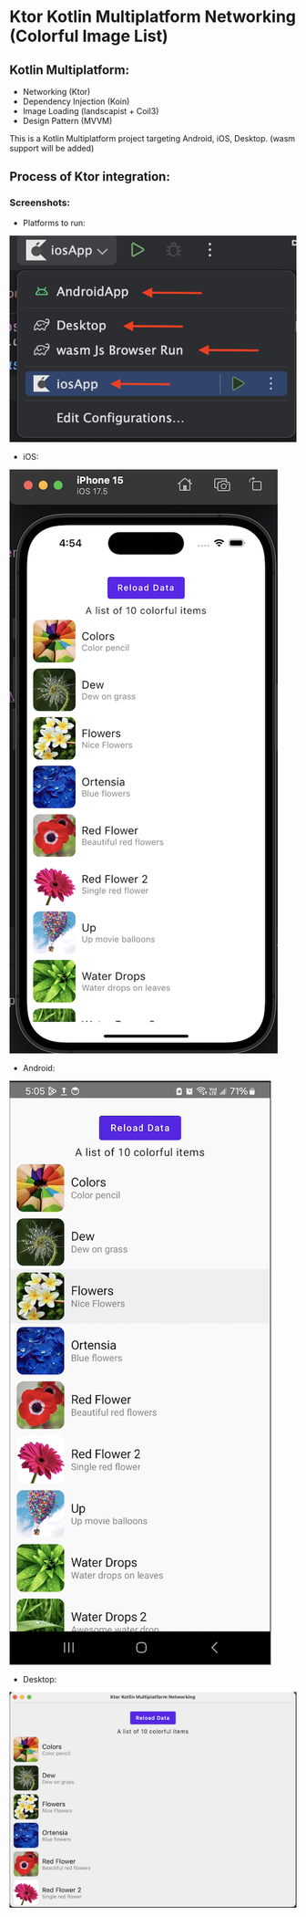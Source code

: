 # Ktor Kotlin Multiplatform Networking (Colorful Image List)
## Kotlin Multiplatform:
- Networking (Ktor)
- Dependency Injection (Koin)
- Image Loading (landscapist + Coil3)
- Design Pattern (MVVM)

This is a Kotlin Multiplatform project targeting Android, iOS, Desktop. (wasm support will be added)



## Process of Ktor integration:

### Screenshots:

- Platforms to run:

![iOS Screenshot](https://raw.githubusercontent.com/TouhidApps/Ktor-Kotlin-Multiplatform-Networking/refs/heads/main/screenshots/ktor-platforms.png)

- iOS:

![iOS Screenshot](https://raw.githubusercontent.com/TouhidApps/Ktor-Kotlin-Multiplatform-Networking/refs/heads/main/screenshots/ktor-ios.png)

- Android:

![Android Screenshot](https://raw.githubusercontent.com/TouhidApps/Ktor-Kotlin-Multiplatform-Networking/refs/heads/main/screenshots/ktor-android.png)

- Desktop:

![Desktop Screenshot](https://raw.githubusercontent.com/TouhidApps/Ktor-Kotlin-Multiplatform-Networking/refs/heads/main/screenshots/ktor-desktop.png)



